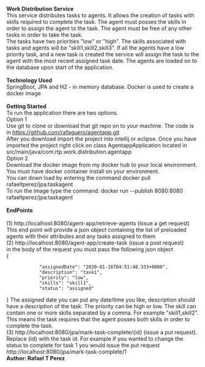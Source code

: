 <b>Work Distribution Service</b>
<br>
This service distributes tasks to agents. It allows the creation of tasks with skills required to complete the task. The agent must posses the skills in order to assign the agent to the task. The agent must be free of any other tasks in order to take the task.<br>
The tasks have two priorities "low" or "high". The skills associated with tasks and agents will be "skill1,skill2,skill3". If all the agents have a low priority task, and a new task is created the service will assign the task to the agent with the most recent assigned task date. The agents are loaded on to the database upon start of the application.
<br>
<br>
<b>Technology Used</b><br>
SpringBoot, JPA and H2 - in memory database. Docker is used to create a docker image<br>
<br>
<b>Getting Started</b><br>
To run the application there are two options.<br>
Option 1<br>
Use git to clone or download that git repo on to your machine. The code is in https://github.com/rafaguero/agentapp.git<br>
After you download import the project into intellij or eclipse. Once you have imported the project right click on class AgentappApplication located in src/main/java/com.rtp.work.distribution.agentapp
<br>
Option 2<br>
Download the docker image from my docker hub to your local environment. You must have docker container install on your environment.<br>
You can down load by entering the command docker pull rafaeltperez/jpa:taskagent<br>
To run the image type the command: docker run --publish 8080:8080 rafaeltperez/jpa:taskagent<br>
<br><b>EndPoints</b><br><br>
(1) http://localhost:8080/agent-app/retrieve-agents (issue a get request)<br>
This end point will provide a json object containing the list of preloaded agents with their attributes and any tasks assigned to them<br>
(2) http://localhost:8080/agent-app/create-task (issue a post request)<br>
in the body of the request you must pass the following json object <br>
{
               
				"assignedDate": "2020-01-16T04:51:48.333+0000",
                "description": "task1",
                "priority": "low",
                "skills": "skill1",
                "status": "assigned"
          
}
The assigned date you can put any date/time you like, description should have a description of the task. The priority can be high or low. The skill can contain one or more skills separated by a comma. For example "skill1,skill2". This means the task requires that the agent posses both skills in order to complete the task.<br>
(3) http://localhost:8080/jpa/mark-task-complete/{id} (issue a put request). Replace {id} with the task id. For example if you wanted to change the status to complete for task 1 you would issue the put request http://localhost:8080/jpa/mark-task-complete/1<br>
<b>Author: Rafael T Perez<b> <br>








